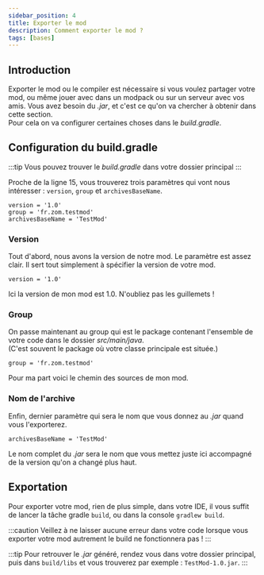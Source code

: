 ```yaml
---
sidebar_position: 4
title: Exporter le mod
description: Comment exporter le mod ?
tags: [bases]
---
```


## Introduction

Exporter le mod ou le compiler est nécessaire si vous voulez partager votre mod,
ou même jouer avec dans un modpack ou sur un serveur avec vos amis. Vous avez besoin
du *.jar*, et c'est ce qu'on va chercher à obtenir dans cette section.  
Pour cela on va configurer certaines choses dans le *build.gradle*.

## Configuration du build.gradle

:::tip
Vous pouvez trouver le *build.gradle* dans votre dossier principal
:::

Proche de la ligne 15, vous trouverez trois paramètres qui vont nous intéresser : 
``version``, ``group`` et ``archivesBaseName``.

````text
version = '1.0'
group = 'fr.zom.testmod'
archivesBaseName = 'TestMod'
````

### Version

Tout d'abord, nous avons la version de notre mod. Le paramètre est assez clair.
Il sert tout simplement à spécifier la version de votre mod.

````text
version = '1.0'
````

Ici la version de mon mod est 1.0. N'oubliez pas les guillemets !

### Group

On passe maintenant au group qui est le package contenant l'ensemble
de votre code dans le dossier *src/main/java*.  
(C'est souvent le package où votre classe principale est située.)

````text
group = 'fr.zom.testmod'
````

Pour ma part voici le chemin des sources de mon mod.

### Nom de l'archive

Enfin, dernier paramètre qui sera le nom que vous donnez au *.jar* quand vous l'exporterez.

````text
archivesBaseName = 'TestMod'
````

Le nom complet du *.jar* sera le nom que vous mettez juste ici accompagné de la version
qu'on a changé plus haut.

## Exportation

Pour exporter votre mod, rien de plus simple, dans votre IDE, il vous suffit de lancer
la tâche gradle `build`, ou dans la console `gradlew build`.

:::caution
Veillez à ne laisser aucune erreur dans votre code lorsque vous exporter votre mod
autrement le build ne fonctionnera pas !
:::

:::tip
Pour retrouver le *.jar* généré, rendez vous dans votre dossier principal, puis dans
`build/libs` et vous trouverez par exemple : `TestMod-1.0.jar`.
:::